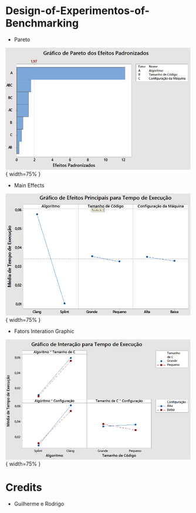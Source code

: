 # Design-of-Experimentos-of-Benchmarking

* Pareto

![Pareto Graphic](ParetoGraphic.png){ width=75% }

* Main Effects

![Main Effects Graphic](MainEffectsGraphic.png){ width=75% }

* Fators Interation Graphic

![Fators Interation Graphic](InterationGraphic.png){ width=75% }

# Credits

* Guilherme e Rodrigo
